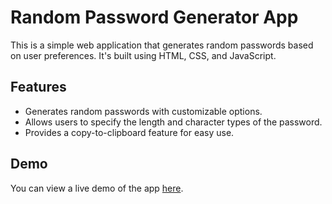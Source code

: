 # Random Password Generator App

This is a simple web application that generates random passwords based on user preferences. It's built using HTML, CSS, and JavaScript.

## Features

- Generates random passwords with customizable options.
- Allows users to specify the length and character types of the password.
- Provides a copy-to-clipboard feature for easy use.

## Demo

You can view a live demo of the app [here](https://vaibhavupadhyayy.github.io/password/).
